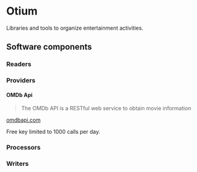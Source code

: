 # Otium

Libraries and tools to organize entertainment activities.

## Software components

### Readers

### Providers

#### OMDb Api

> The OMDb API is a RESTful web service to obtain movie information

[omdbapi.com](http://www.omdbapi.com/)

Free key limited to 1000 calls per day.

### Processors

### Writers

